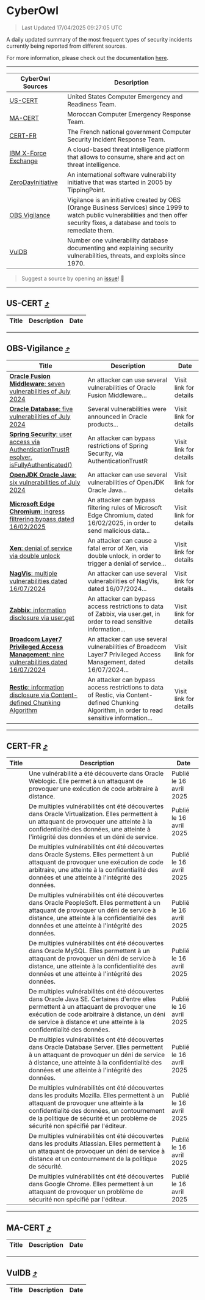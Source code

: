 
 <div id='top'></div>

# CyberOwl

 > Last Updated 17/04/2025 09:27:05 UTC
 
 A daily updated summary of the most frequent types of security incidents currently being reported from different sources.
 
 For more information, please check out the documentation [here](./docs/README.md).
 
 ---
 |CyberOwl Sources|Description|
 |---|---|
 |[US-CERT](#us-cert-arrow_heading_up)|United States Computer Emergency and Readiness Team.|
 |[MA-CERT](#ma-cert-arrow_heading_up)|Moroccan Computer Emergency Response Team.|
 |[CERT-FR](#cert-fr-arrow_heading_up)|The French national government Computer Security Incident Response Team.|
 |[IBM X-Force Exchange](#ibmcloud-arrow_heading_up)|A cloud-based threat intelligence platform that allows to consume, share and act on threat intelligence.|
 |[ZeroDayInitiative](#zerodayinitiative-arrow_heading_up)|An international software vulnerability initiative that was started in 2005 by TippingPoint.|
 |[OBS Vigilance](#obs-vigilance-arrow_heading_up)|Vigilance is an initiative created by OBS (Orange Business Services) since 1999 to watch public vulnerabilities and then offer security fixes, a database and tools to remediate them.|
 |[VulDB](#vuldb-arrow_heading_up)|Number one vulnerability database documenting and explaining security vulnerabilities, threats, and exploits since 1970.|
 
 > Suggest a source by opening an [issue](https://github.com/karimhabush/cyberowl/issues)! :raised_hands:
 ---

## US-CERT [:arrow_heading_up:](#cyberowl)

 |Title|Description|Date|
 |---|---|---|
 
 ---

## OBS-Vigilance [:arrow_heading_up:](#cyberowl)

 |Title|Description|Date|
 |---|---|---|
 |[<a href="https://vigilance.fr/vulnerability/Oracle-Fusion-Middleware-seven-vulnerabilities-of-July-2024-44770" class="noirorange"><b>Oracle Fusion Middleware</b>: seven vulnerabilities of July 2024</a>](https://vigilance.fr/vulnerability/Oracle-Fusion-Middleware-seven-vulnerabilities-of-July-2024-44770)|An attacker can use several vulnerabilities of Oracle Fusion Middleware...|Visit link for details|
 |[<a href="https://vigilance.fr/vulnerability/Oracle-Database-five-vulnerabilities-of-July-2024-44769" class="noirorange"><b>Oracle Database</b>: five vulnerabilities of July 2024</a>](https://vigilance.fr/vulnerability/Oracle-Database-five-vulnerabilities-of-July-2024-44769)|Several vulnerabilities were announced in Oracle products...|Visit link for details|
 |[<a href="https://vigilance.fr/vulnerability/Spring-Security-user-access-via-AuthenticationTrustResolver-isFullyAuthenticated-44768" class="noirorange"><b>Spring Security</b>: user access via AuthenticationTrustR<wbr>esolver.<wbr>isFullyAuthenticated<wbr>()</wbr></wbr></wbr></a>](https://vigilance.fr/vulnerability/Spring-Security-user-access-via-AuthenticationTrustResolver-isFullyAuthenticated-44768)|An attacker can bypass restrictions of Spring Security, via AuthenticationTrustR|Visit link for details|
 |[<a href="https://vigilance.fr/vulnerability/OpenJDK-Oracle-Java-six-vulnerabilities-of-July-2024-44767" class="noirorange"><b>OpenJDK  Oracle Java</b>: six vulnerabilities of July 2024</a>](https://vigilance.fr/vulnerability/OpenJDK-Oracle-Java-six-vulnerabilities-of-July-2024-44767)|An attacker can use several vulnerabilities of OpenJDK  Oracle Java...|Visit link for details|
 |[<a href="https://vigilance.fr/vulnerability/Microsoft-Edge-Chromium-ingress-filtrering-bypass-dated-16-02-2025-46397" class="noirorange"><b>Microsoft Edge Chromium</b>: ingress filtrering bypass dated 16/02/2025</a>](https://vigilance.fr/vulnerability/Microsoft-Edge-Chromium-ingress-filtrering-bypass-dated-16-02-2025-46397)|An attacker can bypass filtering rules of Microsoft Edge Chromium, dated 16/02/2025, in order to send malicious data...|Visit link for details|
 |[<a href="https://vigilance.fr/vulnerability/Xen-denial-of-service-via-double-unlock-44764" class="noirorange"><b>Xen</b>: denial of service via double unlock</a>](https://vigilance.fr/vulnerability/Xen-denial-of-service-via-double-unlock-44764)|An attacker can cause a fatal error of Xen, via double unlock, in order to trigger a denial of service...|Visit link for details|
 |[<a href="https://vigilance.fr/vulnerability/NagVis-multiple-vulnerabilities-dated-16-07-2024-44761" class="noirorange"><b>NagVis</b>: multiple vulnerabilities dated 16/07/2024</a>](https://vigilance.fr/vulnerability/NagVis-multiple-vulnerabilities-dated-16-07-2024-44761)|An attacker can use several vulnerabilities of NagVis, dated 16/07/2024...|Visit link for details|
 |[<a href="https://vigilance.fr/vulnerability/Zabbix-information-disclosure-via-user-get-46716" class="noirorange"><b>Zabbix</b>: information disclosure via user.get</a>](https://vigilance.fr/vulnerability/Zabbix-information-disclosure-via-user-get-46716)|An attacker can bypass access restrictions to data of Zabbix, via user.get, in order to read sensitive information...|Visit link for details|
 |[<a href="https://vigilance.fr/vulnerability/Broadcom-Layer7-Privileged-Access-Management-nine-vulnerabilities-dated-16-07-2024-44754" class="noirorange"><b>Broadcom Layer7 Privileged Access Management</b>: nine vulnerabilities dated 16/07/2024</a>](https://vigilance.fr/vulnerability/Broadcom-Layer7-Privileged-Access-Management-nine-vulnerabilities-dated-16-07-2024-44754)|An attacker can use several vulnerabilities of Broadcom Layer7 Privileged Access Management, dated 16/07/2024...|Visit link for details|
 |[<a href="https://vigilance.fr/vulnerability/Restic-information-disclosure-via-Content-defined-Chunking-Algorithm-46706" class="noirorange"><b>Restic</b>: information disclosure via Content-defined Chunking Algorithm</a>](https://vigilance.fr/vulnerability/Restic-information-disclosure-via-Content-defined-Chunking-Algorithm-46706)|An attacker can bypass access restrictions to data of Restic, via Content-defined Chunking Algorithm, in order to read sensitive information...|Visit link for details|
 
 ---

## CERT-FR [:arrow_heading_up:](#cyberowl)

 |Title|Description|Date|
 |---|---|---|
 |[](https://www.cert.ssi.gouv.fr/avis/CERTFR-2025-AVI-0324/)|Une vulnérabilité a été découverte dans Oracle Weblogic. Elle permet à un attaquant de provoquer une exécution de code arbitraire à distance.|Publié le 16 avril 2025|
 |[](https://www.cert.ssi.gouv.fr/avis/CERTFR-2025-AVI-0323/)|De multiples vulnérabilités ont été découvertes dans Oracle Virtualization. Elles permettent à un attaquant de provoquer une atteinte à la confidentialité des données, une atteinte à l'intégrité des données et un déni de service.|Publié le 16 avril 2025|
 |[](https://www.cert.ssi.gouv.fr/avis/CERTFR-2025-AVI-0322/)|De multiples vulnérabilités ont été découvertes dans Oracle Systems. Elles permettent à un attaquant de provoquer une exécution de code arbitraire, une atteinte à la confidentialité des données et une atteinte à l'intégrité des données.|Publié le 16 avril 2025|
 |[](https://www.cert.ssi.gouv.fr/avis/CERTFR-2025-AVI-0321/)|De multiples vulnérabilités ont été découvertes dans Oracle PeopleSoft. Elles permettent à un attaquant de provoquer un déni de service à distance, une atteinte à la confidentialité des données et une atteinte à l'intégrité des données.|Publié le 16 avril 2025|
 |[](https://www.cert.ssi.gouv.fr/avis/CERTFR-2025-AVI-0320/)|De multiples vulnérabilités ont été découvertes dans Oracle MySQL. Elles permettent à un attaquant de provoquer un déni de service à distance, une atteinte à la confidentialité des données et une atteinte à l'intégrité des données.|Publié le 16 avril 2025|
 |[](https://www.cert.ssi.gouv.fr/avis/CERTFR-2025-AVI-0319/)|De multiples vulnérabilités ont été découvertes dans Oracle Java SE. Certaines d'entre elles permettent à un attaquant de provoquer une exécution de code arbitraire à distance, un déni de service à distance et une atteinte à la confidentialité des données.|Publié le 16 avril 2025|
 |[](https://www.cert.ssi.gouv.fr/avis/CERTFR-2025-AVI-0318/)|De multiples vulnérabilités ont été découvertes dans Oracle Database Server. Elles permettent à un attaquant de provoquer un déni de service à distance, une atteinte à la confidentialité des données et une atteinte à l'intégrité des données.|Publié le 16 avril 2025|
 |[](https://www.cert.ssi.gouv.fr/avis/CERTFR-2025-AVI-0317/)|De multiples vulnérabilités ont été découvertes dans les produits Mozilla. Elles permettent à un attaquant de provoquer une atteinte à la confidentialité des données, un contournement de la politique de sécurité et un problème de sécurité non spécifié par l'éditeur.|Publié le 16 avril 2025|
 |[](https://www.cert.ssi.gouv.fr/avis/CERTFR-2025-AVI-0316/)|De multiples vulnérabilités ont été découvertes dans les produits Atlassian. Elles permettent à un attaquant de provoquer un déni de service à distance et un contournement de la politique de sécurité.|Publié le 16 avril 2025|
 |[](https://www.cert.ssi.gouv.fr/avis/CERTFR-2025-AVI-0315/)|De multiples vulnérabilités ont été découvertes dans Google Chrome. Elles permettent à un attaquant de provoquer un problème de sécurité non spécifié par l'éditeur.|Publié le 16 avril 2025|
 
 ---

## MA-CERT [:arrow_heading_up:](#cyberowl)

 |Title|Description|Date|
 |---|---|---|
 
 ---

## VulDB [:arrow_heading_up:](#cyberowl)

 |Title|Description|Date|
 |---|---|---|
 